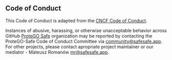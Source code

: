 ## Code of Conduct

This Code of Conduct is adapted from the [CNCF Code of Conduct](https://github.com/cncf/foundation/blob/master/code-of-conduct.md).

Instances of abusive, harassing, or otherwise unacceptable behavior across GitHub [ProteGO Safe](https://github.com/ProteGO-Safe) organization may be reported by contacting the ProteGO-Safe Code of Conduct Committee via community@safesafe.app. For other projects, please contact apropriate project maintainer or our mediator - Mateusz Romanów mr@safesafe.app.
